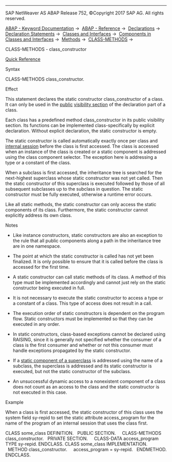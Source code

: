   

* * *

SAP NetWeaver AS ABAP Release 752, ©Copyright 2017 SAP AG. All rights reserved.

[ABAP - Keyword Documentation](https://help.sap.com/doc/abapdocu_752_index_htm/7.52/en-US/abenabap.htm) →  [ABAP - Reference](https://help.sap.com/doc/abapdocu_752_index_htm/7.52/en-US/abenabap_reference.htm) →  [Declarations](https://help.sap.com/doc/abapdocu_752_index_htm/7.52/en-US/abendeclarations.htm) →  [Declaration Statements](https://help.sap.com/doc/abapdocu_752_index_htm/7.52/en-US/abenabap_declarations.htm) →  [Classes and Interfaces](https://help.sap.com/doc/abapdocu_752_index_htm/7.52/en-US/abenclasses_and_interfaces.htm) →  [Components in Classes and Interfaces](https://help.sap.com/doc/abapdocu_752_index_htm/7.52/en-US/abenclass_ifac_components.htm) →  [Methods](https://help.sap.com/doc/abapdocu_752_index_htm/7.52/en-US/abenmethods.htm) →  [CLASS-METHODS](https://help.sap.com/doc/abapdocu_752_index_htm/7.52/en-US/abapclass-methods.htm) → 

CLASS-METHODS - class\_constructor

[Quick Reference](https://help.sap.com/doc/abapdocu_752_index_htm/7.52/en-US/abapclass-methods_shortref.htm)

Syntax

CLASS-METHODS class\_constructor.

Effect

This statement declares the static constructor class\_constructor of a class. It can only be used in the [public](https://help.sap.com/doc/abapdocu_752_index_htm/7.52/en-US/abenpublic_glosry.htm "Glossary Entry") [visibility section](https://help.sap.com/doc/abapdocu_752_index_htm/7.52/en-US/abenvisibility_section_glosry.htm "Glossary Entry") of the declaration part of a class.

Each class has a predefined method class\_constructor in its public visibility section. Its functions can be implemented class-specifically by explicit declaration. Without explicit declaration, the static constructor is empty.

The static constructor is called automatically exactly once per class and [internal session](https://help.sap.com/doc/abapdocu_752_index_htm/7.52/en-US/abeninternal_session_glosry.htm "Glossary Entry") before the class is first accessed. The class is accessed when an instance of the class is created or a static component is addressed using the class component selector. The exception here is addressing a type or a constant of the class.

When a subclass is first accessed, the inheritance tree is searched for the next-highest superclass whose static constructor was not yet called. Then the static constructor of this superclass is executed followed by those of all subsequent subclasses up to the subclass in question. The static constructor must be fully executed, otherwise a runtime error occurs.

Like all static methods, the static constructor can only access the static components of its class. Furthermore, the static constructor cannot explicitly address its own class.

Notes

-   Like instance constructors, static constructors are also an exception to the rule that all public components along a path in the inheritance tree are in one namespace.
    
-   The point at which the static constructor is called has not yet been finalized. It is only possible to ensure that it is called before the class is accessed for the first time.
    
-   A static constructor can call static methods of its class. A method of this type must be implemented accordingly and cannot just rely on the static constructor being executed in full.
    
-   It is not necessary to execute the static constructor to access a type or a constant of a class. This type of access does not result in a call.
    
-   The execution order of static constructors is dependent on the program flow. Static constructors must be implemented so that they can be executed in any order.
    
-   In static constructors, class-based exceptions cannot be declared using RAISING, since it is generally not specified whether the consumer of a class is the first consumer and whether or not this consumer must handle exceptions propagated by the static constructor.
    
-   If a [static component of a superclass](https://help.sap.com/doc/abapdocu_752_index_htm/7.52/en-US/abeninheritance_statical.htm) is addressed using the name of a subclass, the superclass is addressed and its static constructor is executed, but not the static constructor of the subclass.
    
-   An unsuccessful dynamic access to a nonexistent component of a class does not count as an access to the class and the static constructor is not executed in this case.
    

Example

When a class is first accessed, the static constructor of this class uses the system field sy-repid to set the static attribute access\_program for the name of the program of an internal session that uses the class first.

CLASS some\_class DEFINITION.
  PUBLIC SECTION.
    CLASS-METHODS class\_constructor.
  PRIVATE SECTION.
    CLASS-DATA access\_program TYPE sy-repid.
ENDCLASS.
CLASS some\_class IMPLEMENTATION.
  METHOD class\_constructor.
    access\_program = sy-repid.
  ENDMETHOD.
ENDCLASS.